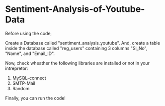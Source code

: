# Sentiment-Analysis-of-Youtube-Data

Before using the code, 

Create a Database called "sentiment_analysis_youtube".
And, create a table inside the database called "reg_users" containing 3 columns "Sl_No", "Name", and "Email_ID".

Now, check wheather the following libraries are installed or not in your intrepretor:
1) MySQL-connect
2) SMTP-Mail
3) Random

Finally, you can run the code!
